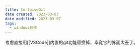 ```yaml
---
title: tortoiseGit
date created: 2023-03-03
date modified: 2023-03-07
tags:
  - windows软件
---
```


考虑直接用[[VSCode]]内置的git功能替换掉，毕竟它的界面太丑了。
